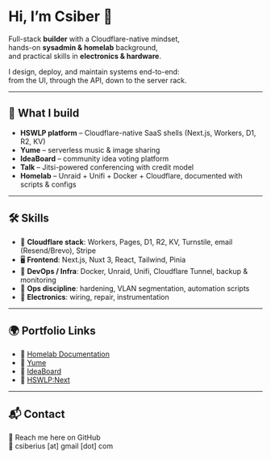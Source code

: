 # Hi, I’m Csiber 👋

Full-stack **builder** with a Cloudflare-native mindset,  
hands-on **sysadmin & homelab** background,  
and practical skills in **electronics & hardware**.  

I design, deploy, and maintain systems end-to-end:  
from the UI, through the API, down to the server rack.

---

## 🚀 What I build

- **HSWLP platform** – Cloudflare-native SaaS shells (Next.js, Workers, D1, R2, KV)  
- **Yume** – serverless music & image sharing  
- **IdeaBoard** – community idea voting platform  
- **Talk** – Jitsi-powered conferencing with credit model  
- **Homelab** – Unraid + Unifi + Docker + Cloudflare, documented with scripts & configs  

---

## 🛠️ Skills

- 🧩 **Cloudflare stack**: Workers, Pages, D1, R2, KV, Turnstile, email (Resend/Brevo), Stripe  
- 🖥️ **Frontend**: Next.js, Nuxt 3, React, Tailwind, Pinia  
- 🐳 **DevOps / Infra**: Docker, Unraid, Unifi, Cloudflare Tunnel, backup & monitoring  
- 🔐 **Ops discipline**: hardening, VLAN segmentation, automation scripts  
- 🔧 **Electronics**: wiring, repair, instrumentation  

---

## 🌍 Portfolio Links

- 🔗 [Homelab Documentation](https://csiber.github.io/homelab/)  
- 🔗 [Yume](https://github.com/csiber/yume)  
- 🔗 [IdeaBoard](https://github.com/csiber/ideaboard)  
- 🔗 [HSWLP:Next](https://github.com/csiber/hswlp-next)  

---

## 📬 Contact

💬 Reach me here on GitHub  
📧 csiberius [at] gmail [dot] com
